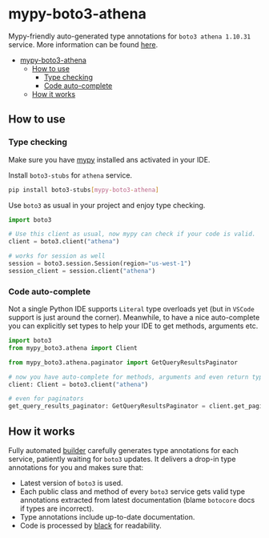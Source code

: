 # mypy-boto3-athena

Mypy-friendly auto-generated type annotations for `boto3 athena 1.10.31` service.
More information can be found [here](https://github.com/vemel/mypy_boto3).

- [mypy-boto3-athena](#mypy-boto3-athena)
  - [How to use](#how-to-use)
    - [Type checking](#type-checking)
    - [Code auto-complete](#code-auto-complete)
  - [How it works](#how-it-works)

## How to use

### Type checking

Make sure you have [mypy](https://github.com/python/mypy) installed ans activated in your IDE.

Install `boto3-stubs` for `athena` service.

```bash
pip install boto3-stubs[mypy-boto3-athena]
```

Use `boto3` as usual in your project and enjoy type checking.

```python
import boto3

# Use this client as usual, now mypy can check if your code is valid.
client = boto3.client("athena")

# works for session as well
session = boto3.session.Session(region="us-west-1")
session_client = session.client("athena")

```

### Code auto-complete

Not a single Python IDE supports `Literal` type overloads yet (but in `VSCode` support is just around the corner).
Meanwhile, to have a nice auto-complete you can explicitly set types to help your IDE to get methods, arguments etc.

```python
import boto3
from mypy_boto3.athena import Client

from mypy_boto3.athena.paginator import GetQueryResultsPaginator

# now you have auto-complete for methods, arguments and even return types
client: Client = boto3.client("athena")

# even for paginators
get_query_results_paginator: GetQueryResultsPaginator = client.get_paginator("get_query_results")
```

## How it works

Fully automated [builder](https://github.com/vemel/mypy_boto3) carefully generates
type annotations for each service, patiently waiting for `boto3` updates. It delivers
a drop-in type annotations for you and makes sure that:

- Latest version of `boto3` is used.
- Each public class and method of every `boto3` service gets valid type annotations
  extracted from latest documentation (blame `botocore` docs if types are incorrect).
- Type annotations include up-to-date documentation.
- Code is processed by [black](https://github.com/psf/black) for readability.
